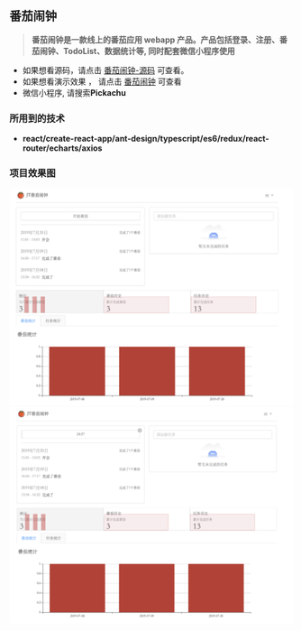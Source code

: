 ## 番茄闹钟
> **番茄闹钟是一款线上的番茄应用 webapp 产品。产品包括登录、注册、番茄闹钟、TodoList、数据统计等, 同时配套微信小程序使用**

- 如果想看源码，请点击 [番茄闹钟-源码](https://github.com/YjjTT/potato-web) 可查看。
- 如果想看演示效果 ， 请点击 [番茄闹钟](http://yjjtt.top/potato-web/) 可查看
- 微信小程序, 请搜索**Pickachu**

### 所用到的技术
- **react/create-react-app/ant-design/typescript/es6/redux/react-router/echarts/axios**

### 项目效果图
![首页](https://github.com/YjjTT/ImageFile/raw/master/img/20210415121456.png)
![开始番茄](https://github.com/YjjTT/ImageFile/raw/master/img/20210415122153.png)
